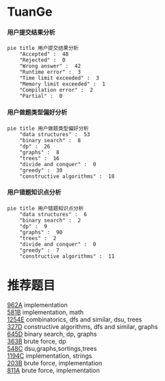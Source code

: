 # TuanGe

<!-- tabs:start -->



#### **用户提交结果分析**

```mermaid
pie title 用户提交结果分析
    "Accepted" :  48
    "Rejected" :  0
    "Wrong answer" :  42
    "Runtime error" :  3
    "Time limit exceeded" :  3
    "Memory limit exceeded" :  1
    "Compilation error" :  2
    "Partial" :  0
```

#### **用户做题类型偏好分析**

```mermaid
pie title 用户做题类型偏好分析
    "data structures" :  53
    "binary search" :  8
    "dp" :  26
    "graphs" :  8
    "trees" :  16
    "divide and conquer" :  0
    "greedy" :  30
    "constructive algorithms" :  18
```
#### **用户错题知识点分析**

```mermaid
pie title 用户错题知识点分析
    "data structures" :  6
    "binary search" :  2
    "dp" :  9
    "graphs" :  90
    "trees" :  2
    "divide and conquer" :  0
    "greedy" :  7
    "constructive algorithms" :  11
```



<!-- tabs:end -->
# 推荐题目
[962A](https://codeforces.com/contest/962/problem/A)		implementation		  
[581B](https://codeforces.com/contest/581/problem/B)		implementation,
                        math		  
[1254E](https://codeforces.com/contest/1254/problem/E)		combinatorics,
                        dfs and similar,
                        dsu,
                        trees		  
[327D](https://codeforces.com/contest/327/problem/D)		constructive algorithms,
                        dfs and similar,
                        graphs		  
[645D](https://codeforces.com/contest/645/problem/D)		binary search,
                        dp,
                        graphs		  
[363B](https://codeforces.com/contest/363/problem/B)		brute force,
                        dp		  
[548C](https://codeforces.com/contest/548/problem/C)		dsu,graphs,sortings,trees		  
[1194C](https://codeforces.com/contest/1194/problem/C)		implementation,
                        strings		  
[203B](https://codeforces.com/contest/203/problem/B)		brute force,
                        implementation		  
[811A](https://codeforces.com/contest/811/problem/A)		brute force,
                        implementation		  
